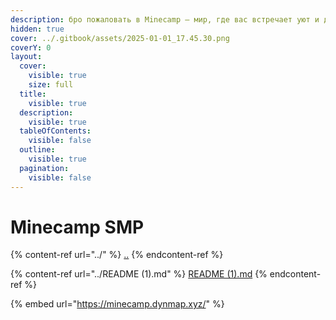 ```yaml
---
description: бро пожаловать в Minecamp — мир, где вас встречает уют и дружелюбие.
hidden: true
cover: ../.gitbook/assets/2025-01-01_17.45.30.png
coverY: 0
layout:
  cover:
    visible: true
    size: full
  title:
    visible: true
  description:
    visible: true
  tableOfContents:
    visible: false
  outline:
    visible: true
  pagination:
    visible: false
---
```


# Minecamp SMP



{% content-ref url="../" %}
[..](../)
{% endcontent-ref %}

{% content-ref url="../README (1).md" %}
[README (1).md](<../README (1).md>)
{% endcontent-ref %}



{% embed url="https://minecamp.dynmap.xyz/" %}
